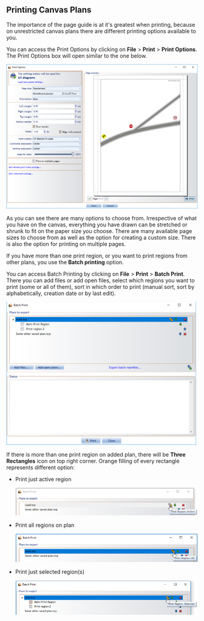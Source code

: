 ## Printing Canvas Plans 

The importance of the page guide is at it's greatest when printing, because on unrestricted canvas plans there are different printing options available to you. 

You can access the Print Options by clicking on **File** > **Print** > **Print Options**. The Print Options box will open similar to the one below.

![Print_Options](./assets/Print_Options.png)

As you can see there are many options to choose from. Irrespective of what you have on the canvas, everything you have drawn can be stretched or shrunk to fit on the paper size you choose. There are many available page sizes to choose from as well as the option for creating a custom size. There is also the option for printing on multiple pages.

If you have more than one print region, or you want to print regions from other plans, you use the **Batch printing** option.

You can access Batch Printing by clicking on **File** > **Print** > **Batch Print**. There you can add files or add open files, select which regions you want to print (some or all of them), sort in which order to print (manual sort, sort by alphabetically, creation date  or by last edit). 

![Batch_Printing](./assets/Batch_Printing.png)

If there is more than one print region on added plan, there will be **Three Rectangles** icon on top right corner. Orange filling of every rectangle represents different option:
- Print just active region
  
    ![Print_Active_Region](./assets/Print_Active_Region.png)

- Print all regions on plan
  
    ![Print_All_Regions](./assets/Print_All_Regions.png)

- Print just selected region(s)

    ![Print_Selected_Regions](./assets/Print_Selected_Regions.png)